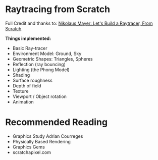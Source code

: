 # Raytracing from Scratch

Full Credit and thanks to: [Nikolaus Mayer: Let's Build a Raytracer, From Scratch](https://github.com/nikolausmayer/raytracing-from-scratch)

__Things implemented:__

- Basic Ray-tracer
- Environment Model: Ground, Sky
- Geometric Shapes: Triangles, Spheres
- Reflection (ray bouncing)
- Lighting (the Phong Model)
- Shading
- Surface roughness
- Depth of field
- Texture
- Viewport / Object rotation
- Animation

# Recommended Reading

- Graphics Study Adrian Courreges
- Physically Based Rendering
- Graphics Gems
- scratchapixel.com

